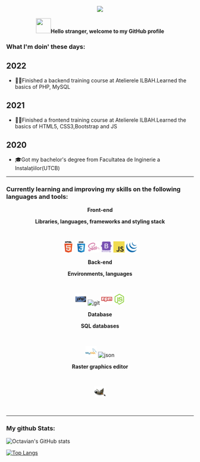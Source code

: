 <p align="center">
<img  src="https://i.ibb.co/Bwxc3tX/Removal-488.png" width="200px">
<p align="center"><img src="https://raw.githubusercontent.com/nixin72/nixin72/master/wave.gif" width="40px" height="40"><b>Hello stranger, welcome to my GitHub profile</b></p>
</p>


<b><h3>What I'm doin' these days:</b></h3>


## 2022
   <ul>
      <li>👨‍💻Finished a backend training course at Atelierele ILBAH.Learned the basics of PHP, MySQL</li>
   </ul>


## 2021
<ul>
  
  <li>👨‍💻Finished a frontend training course at Atelierele ILBAH.Learned the basics of HTML5, CSS3,Bootstrap and JS</li>
</ul>

## 2020


<ul>
  <li>🎓Got my bachelor's degree from Facultatea de Inginerie a Instalațiilor(UTCB)</li>
</ul>

---

<b><h3>Currently learning and improving my skills on the following languages and tools:</h3></b>

<p align="center"><b>Front-end</b></p>

<p align="center"><b>Libraries, languages, frameworks and styling stack</b></p>
<br>
<p align="center">
<img  alt="html5" width="30px" src="https://raw.githubusercontent.com/github/explore/80688e429a7d4ef2fca1e82350fe8e3517d3494d/topics/html/html.png"/>
<img  alt="css3" width="30px" src="https://raw.githubusercontent.com/github/explore/80688e429a7d4ef2fca1e82350fe8e3517d3494d/topics/css/css.png"/>
<img  alt="sass" width="30px" src="https://raw.githubusercontent.com/github/explore/80688e429a7d4ef2fca1e82350fe8e3517d3494d/topics/sass/sass.png"/>
<img alt="bootstrap" width="30px" src="https://raw.githubusercontent.com/devicons/devicon/master/icons/bootstrap/bootstrap-plain-wordmark.svg">
<img  alt="JS" width="30px" src="https://raw.githubusercontent.com/github/explore/80688e429a7d4ef2fca1e82350fe8e3517d3494d/topics/javascript/javascript.png"/>
<img alt="jquery" width="30px" src="https://raw.githubusercontent.com/devicons/devicon/2ae2a900d2f041da66e950e4d48052658d850630/icons/jquery/jquery-original.svg"/>
<br>
</p>


<p align="center"><b>Back-end</b></p>

<p align="center"><b>Environments, languages</b></p>
<br>
<p align="center">
<img  alt="php" width="30px" src="https://raw.githubusercontent.com/devicons/devicon/master/icons/php/php-original.svg">
<img  alt="git" width="30px" src="https://www.vectorlogo.zone/logos/git-scm/git-scm-icon.svg">
<img  alt="npm" width="30px" src="https://raw.githubusercontent.com/devicons/devicon/2ae2a900d2f041da66e950e4d48052658d850630/icons/npm/npm-original-wordmark.svg">
<img  alt="nodejs" width="30px" src="https://raw.githubusercontent.com/devicons/devicon/2ae2a900d2f041da66e950e4d48052658d850630/icons/nodejs/nodejs-original.svg">
<br>
</p>


<p align="center"><b>Database</b></p>

<p align="center"><b>SQL databases</b></p>
<br>
<p align="center">
<img  alt="mysql" width="30px" src="https://raw.githubusercontent.com/devicons/devicon/master/icons/mysql/mysql-original-wordmark.svg"/>
<img  alt="json" width="30px" src="https://cdn.iconscout.com/icon/premium/png-256-thumb/json-file-1821327-1543939.png">
<br>
</p>


<p align="center"><b>Raster graphics editor</b></p>

<br>
<p align="center">
<img alt="gimp" width="30px" src="https://raw.githubusercontent.com/devicons/devicon/2ae2a900d2f041da66e950e4d48052658d850630/icons/gimp/gimp-original.svg">
<br>
</p>
<br>

---

<b><h3>My github Stats:</b></h3>

![Octavian's GitHub stats](https://github-readme-stats.vercel.app/api?username=Octavian-Busuioc&show_icons=true&theme=synthwave)

[![Top Langs](https://github-readme-stats.vercel.app/api/top-langs/?username=Octavian-Busuioc&theme=synthwave&layout=compact)](https://github.com/anuraghazra/github-readme-stats)
